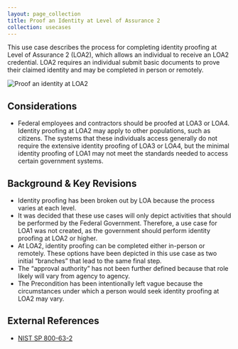 ```yaml
---
layout: page_collection
title: Proof an Identity at Level of Assurance 2
collection: usecases
---
```

This use case describes the process for completing identity proofing at Level of Assurance 2 (LOA2), which allows an individual to receive an LOA2 credential. LOA2 requires an individual submit basic documents to prove their claimed identity and may be completed in person or remotely.

![Proof an identity at LOA2](../../img/ProofLOA2.png)

## Considerations
* Federal employees and contractors should be proofed at LOA3 or LOA4. Identity proofing at LOA2 may apply to other populations, such as citizens. The systems that these individuals access generally do not require the extensive identity proofing of LOA3 or LOA4, but the minimal identity proofing of LOA1 may not meet the standards needed to access certain government systems.

## Background & Key Revisions
* Identity proofing has been broken out by LOA because the process varies at each level.
* It was decided that these use cases will only depict activities that should be performed by the Federal Government. Therefore, a use case for LOA1 was not created, as the government should perform identity proofing at LOA2 or higher.
* At LOA2, identity proofing can be completed either in-person or remotely. These options have been depicted in this use case as two initial “branches” that lead to the same final step.
* The “approval authority” has not been further defined because that role likely will vary from agency to agency.
* The Precondition has been intentionally left vague because the circumstances under which a person would seek identity proofing at LOA2 may vary.

## External References
* <a href="http://nvlpubs.nist.gov/nistpubs/SpecialPublications/NIST.SP.800-63-2.pdf">NIST SP 800-63-2</a>
